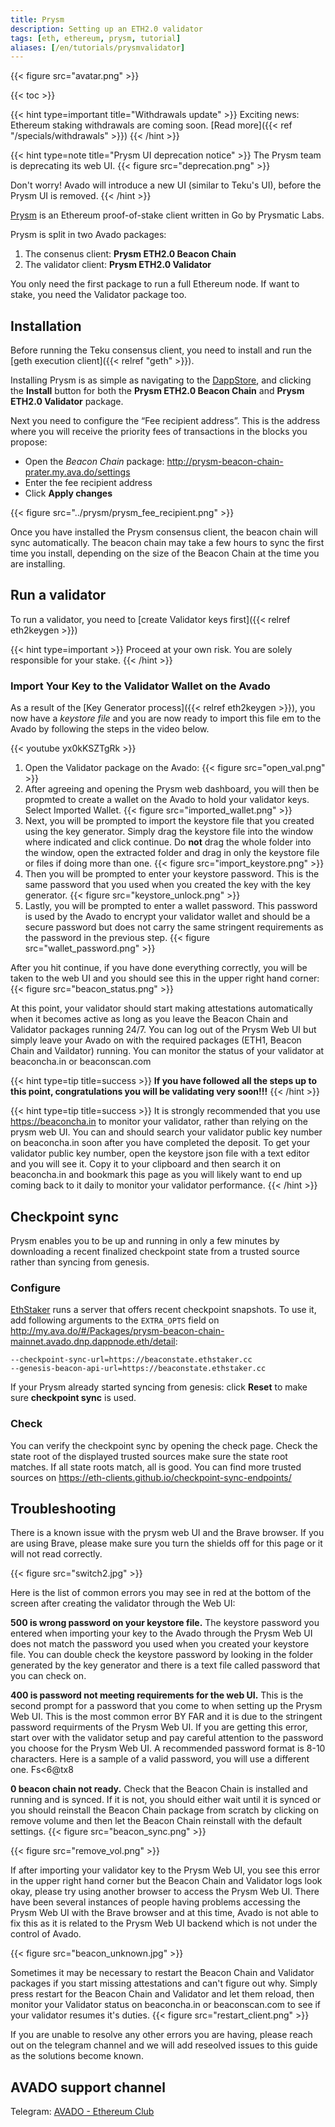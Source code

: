 ```yaml
---
title: Prysm
description: Setting up an ETH2.0 validator
tags: [eth, ethereum, prysm, tutorial]
aliases: [/en/tutorials/prysmvalidator]
---
```

{{< figure src="avatar.png" >}}

{{< toc >}}

{{< hint type=important title="Withdrawals update" >}}
Exciting news: Ethereum staking withdrawals are coming soon. [Read more]({{< ref "/specials/withdrawals" >}})
{{< /hint >}}

{{< hint type=note title="Prysm UI deprecation notice" >}}
The Prysm team is deprecating its web UI. 
{{< figure src="deprecation.png" >}}

Don't worry! Avado will introduce a new UI (similar to Teku's UI), before the Prysm UI is removed.
{{< /hint >}}


[Prysm](https://docs.prylabs.network/) is an Ethereum proof-of-stake client written in Go by Prysmatic Labs.

Prysm is split in two Avado packages:
1. The consenus client: **Prysm ETH2.0 Beacon Chain**
2. The validator client: **Prysm ETH2.0 Validator**

You only need the first package to run a full Ethereum node. If want to stake, you need the Validator package too.


## Installation

Before running the Teku consensus client, you need to install and run the [geth execution client]({{< relref "geth" >}}).

Installing Prysm is as simple as navigating to the [DappStore](http://my.ava.do/#/installer), and clicking the **Install** button for both the **Prysm ETH2.0 Beacon Chain** and **Prysm ETH2.0 Validator** package.


Next you need to configure the “Fee recipient address”. This is the address where you will receive the priority fees of transactions in the blocks you propose:
   * Open the *Beacon Chain* package: <http://prysm-beacon-chain-prater.my.ava.do/settings>
   * Enter the fee recipient address
   * Click **Apply changes**
 
{{< figure src="../prysm/prysm_fee_recipient.png" >}}

Once you have installed the Prysm consensus client, the beacon chain will sync automatically. The beacon chain may take a few hours to sync the first time you install, depending on the size of the Beacon Chain at the time you are installing.

## Run a validator

To run a validator, you need to [create Validator keys first]({{< relref eth2keygen >}})

{{< hint type=important >}}
Proceed at your own risk. You are solely responsible for your stake.
{{< /hint >}}

### Import Your Key to the Validator Wallet on the Avado

As a result of the [Key Generator process]({{< relref eth2keygen >}}), you now have a _keystore file_ and you are now ready to import this file em to the Avado by following the steps in the video below.

{{< youtube yx0kKSZTgRk >}}

1. Open the Validator package on the Avado:
  {{< figure src="open_val.png" >}}
2. After agreeing and opening the Prysm web dashboard, you will then be propmted to create a wallet on the Avado to hold your validator keys. Select Imported Wallet.
  {{< figure src="imported_wallet.png" >}}
3. Next, you will be prompted to import the keystore file that you created using the key generator. Simply drag the keystore file into the window where indicated and click continue. Do **not** drag the whole folder into the window, open the extracted folder and drag in only the keystore file or files if doing more than one.
  {{< figure src="import_keystore.png" >}}
4. Then you will be prompted to enter your keystore password. This is the same password that you used when you created the key with the key generator.
  {{< figure src="keystore_unlock.png" >}}
5. Lastly, you will be prompted to enter a wallet password. This password is used by the Avado to encrypt your validator wallet and should be a secure password but does not carry the same stringent requirements as the password in the previous step.
  {{< figure src="wallet_password.png" >}}

After you hit continue, if you have done everything correctly, you will be taken to the web UI and you should see this in the upper right hand corner:
  {{< figure src="beacon_status.png" >}}

At this point, your validator should start making attestations automatically when it becomes active as long as you leave the Beacon Chain and Validator packages running 24/7. You can log out of the Prysm Web UI but simply leave your Avado on with the required packages (ETH1, Beacon Chain and Vaildator) running. You can monitor the status of your validator at beaconcha.in or beaconscan.com

{{< hint type=tip title=success >}}
**If you have followed all the steps up to this point, congratulations you will be validating very soon!!!**
{{< /hint >}}

{{< hint type=tip title=success >}}
It is strongly recommended that you use <https://beaconcha.in> to monitor your validator, rather than relying on the prysm web UI. You can and should search your validator public key number on beaconcha.in soon after you have completed the deposit. To get your validator public key number, open the keystore json file with a text editor and you will see it. Copy it to your clipboard and then search it on beaconcha.in and bookmark this page as you will likely want to end up coming back to it daily to monitor your validator performance.
{{< /hint >}}


## Checkpoint sync

Prysm enables you to be up and running in only a few minutes by downloading a recent finalized checkpoint state from a trusted source rather than syncing from genesis.

### Configure

[EthStaker](https://ethstaker.cc/) runs a server that offers recent checkpoint snapshots. To use it, add following arguments to the `EXTRA_OPTS` field on <http://my.ava.do/#/Packages/prysm-beacon-chain-mainnet.avado.dnp.dappnode.eth/detail>:
```
--checkpoint-sync-url=https://beaconstate.ethstaker.cc
--genesis-beacon-api-url=https://beaconstate.ethstaker.cc
```

If your Prysm already started syncing from genesis: click **Reset** to make sure **checkpoint sync** is used.

### Check

You can verify the checkpoint sync by opening the check page. 
Check the state root of the displayed trusted sources make sure the state root matches. If all state roots match, all is good. You can find more trusted sources on <https://eth-clients.github.io/checkpoint-sync-endpoints/>



## Troubleshooting

There is a known issue with the prysm web UI and the Brave browser. If you are using Brave, please make sure you turn the shields off for this page or it will not read correctly.

 {{< figure src="switch2.jpg" >}}

Here is the list of common errors you may see in red at the bottom of the screen after creating the validator through the Web UI:

**500 is wrong password on your keystore file.** The keystore password you entered when importing your key to the Avado through the Prysm Web UI does not match the password you used when you created your keystore file. You can double check the keystore password by looking in the folder generated by the key generator and there is a text file called password that you can check on.

**400 is password not meeting requirements for the web UI.** This is the second prompt for a password that you come to when setting up the Prysm Web UI. This is the most common error BY FAR and it is due to the stringent password requirments of the Prysm Web UI. If you are getting this error, start over with the validator setup and pay careful attention to the password you choose for the Prysm Web UI. A recommended password format is 8-10 characters. Here is a sample of a valid password, you will use a different one. Fs<6@tx8

**0 beacon chain not ready.** Check that the Beacon Chain is installed and running and is synced. If it is not, you should either wait until it is synced or you should reinstall the Beacon Chain package from scratch by clicking on remove volume and then let the Beacon Chain reinstall with the default settings.
 {{< figure src="beacon_sync.png" >}}

 {{< figure src="remove_vol.png" >}}

If after importing your validator key to the Prysm Web UI, you see this error in the upper right hand corner but the Beacon Chain and Validator logs look okay, please try using another browser to access the Prysm Web UI. There have been several instances of people having problems accessing the Prysm Web UI with the Brave browser and at this time, Avado is not able to fix this as it is related to the Prysm Web UI backend which is not under the control of Avado.

 {{< figure src="beacon_unknown.jpg" >}}

Sometimes it may be necessary to restart the Beacon Chain and Validator packages if you start missing attestations and can't figure out why. Simply press restart for the Beacon Chain and Validator and let them reload, then monitor your Validator status on beaconcha.in or beaconscan.com to see if your validator resumes it's duties.
 {{< figure src="restart_client.png" >}}

If you are unable to resolve any other errors you are having, please reach out on the telegram channel and we will add reseolved issues to this guide as the solutions become known.


## AVADO support channel
Telegram: [AVADO - Ethereum Club](https://t.me/joinchat/IdBKSAiIvw-q1-1p)




